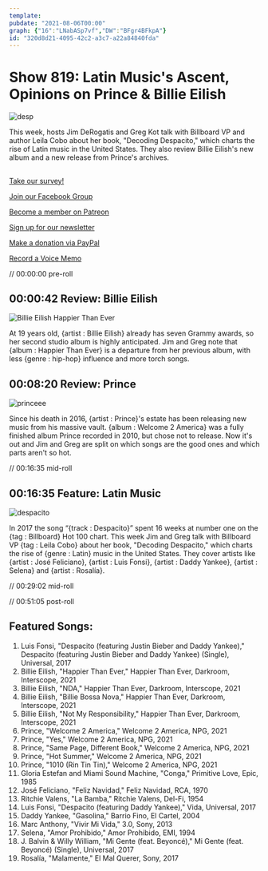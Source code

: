 ```yaml
---
template: 
pubdate: "2021-08-06T00:00"
graph: {"16":"LNabASp7vf","DW":"BFgr4BFkpA"}
id: "320d8d21-4095-42c2-a3c7-a22a84840fda"
---
```






# Show 819: Latin Music's Ascent, Opinions on Prince & Billie Eilish

![desp](https://static.soundopinions.org/images/2021/despacito_medium.jpeg)

This week, hosts Jim DeRogatis and Greg Kot talk with Billboard VP and author Leila Cobo about her book, "Decoding Despacito," which charts the rise of Latin music in the United States. They also review Billie Eilish's new album and a new release from Prince's archives. 



## 

[Take our survey!](https://bit.ly/3i4BWdinsn)

[Join our Facebook Group](https://bit.ly/3sivr9T)

[Become a member on Patreon](https://bit.ly/3slWZvc)

[Sign up for our newsletter](https://bit.ly/3eEvRnG)

[Make a donation via PayPal](https://bit.ly/3dmt9lU)

[Record a Voice Memo](https://bit.ly/2RyD5Ah)

// 00:00:00 pre-roll



## 00:00:42 Review: Billie Eilish

![Billie Eilish Happier Than Ever](https://static.soundopinions.org/assets/819/1611.jpg)

At 19 years old, {artist : Billie Eilish} already has seven Grammy awards, so her second studio album is highly anticipated. Jim and Greg note that {album : Happier Than Ever} is a departure from her previous album, with less {genre : hip-hop} influence and more torch songs.



## 00:08:20 Review: Prince

![princeee](https://static.soundopinions.org/images/2021/prince.jpeg)

Since his death in 2016, {artist : Prince}'s estate has been releasing new music from his massive vault. {album : Welcome 2 America} was a fully finished album Prince recorded in 2010, but chose not to release. Now it's out and Jim and Greg are split on which songs are the good ones and which parts aren't so hot.

// 00:16:35 mid-roll



## 00:16:35 Feature: Latin Music

![despacito](https://static.soundopinions.org/images/2021/despacito_medium.jpeg)

In 2017 the song “{track : Despacito}” spent 16 weeks at number one on the {tag : Billboard} Hot 100 chart. This week Jim and Greg talk with Billboard VP {tag : Leila Cobo} about her book, "Decoding Despacito," which charts the rise of {genre : Latin} music in the United States. They cover artists like {artist : José Feliciano}, {artist : Luis Fonsi}, {artist : Daddy Yankee}, {artist : Selena} and {artist : Rosalía}.

// 00:29:02 mid-roll

// 00:51:05 post-roll



## Featured Songs:

1. Luis Fonsi, "Despacito (featuring Justin Bieber and Daddy Yankee)," Despacito (featuring Justin Bieber and Daddy Yankee) (Single), Universal, 2017
2. Billie Eilish, "Happier Than Ever," Happier Than Ever, Darkroom, Interscope, 2021
3. Billie Eilish, "NDA," Happier Than Ever, Darkroom, Interscope, 2021
4. Billie Eilish, "Billie Bossa Nova," Happier Than Ever, Darkroom, Interscope, 2021
5. Billie Eilish, "Not My Responsibility," Happier Than Ever, Darkroom, Interscope, 2021
6. Prince, "Welcome 2 America," Welcome 2 America, NPG, 2021
7. Prince, "Yes," Welcome 2 America, NPG, 2021
8. Prince, "Same Page, Different Book," Welcome 2 America, NPG, 2021
9. Prince, "Hot Summer," Welcome 2 America, NPG, 2021
10. Prince, "1010 (Rin Tin Tin)," Welcome 2 America, NPG, 2021
11. Gloria Estefan and Miami Sound Machine, "Conga," Primitive Love, Epic, 1985
12. José Feliciano, "Feliz Navidad," Feliz Navidad, RCA, 1970
13. Ritchie Valens, "La Bamba," Ritchie Valens, Del-Fi, 1954
14. Luis Fonsi, "Despacito (featuring Daddy Yankee)," Vida, Universal, 2017
15. Daddy Yankee, "Gasolina," Barrio Fino, El Cartel, 2004
16. Marc Anthony, "Vivir Mi Vida," 3.0, Sony, 2013
17. Selena, "Amor Prohibido," Amor Prohibido, EMI, 1994
18. J. Balvin & Willy William, "Mi Gente (feat. Beyoncé)," Mi Gente (feat. Beyoncé) (Single), Universal, 2017
19. Rosalía, "Malamente," El Mal Querer, Sony, 2017